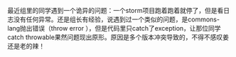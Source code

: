 最近组里的同学遇到一个诡异的问题：一个storm项目跑着跑着就停了，但是看日志没有任何异常。还是组长有经验，说遇到过一个类似的问题，是commons-lang抛出错误（throw error ），但是代码里只catch了exception，让那位同学catch throwable果然问题现出原形。原因是多个版本冲突导致的，不得不感叹姜还是老的辣！